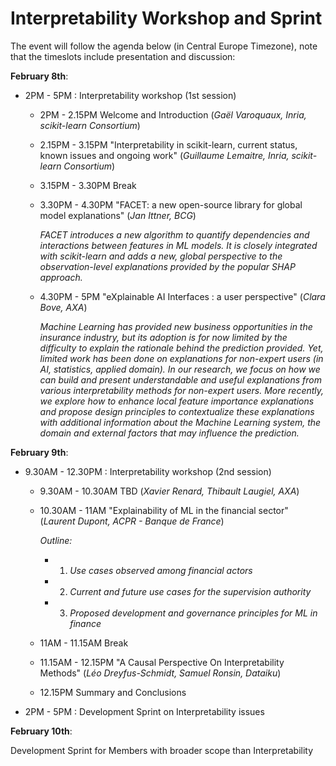 # Interpretability Workshop and Sprint
The event will follow the agenda below (in Central Europe Timezone), note that the timeslots include presentation and discussion:

**February 8th**:
- 2PM - 5PM : Interpretability workshop (1st session)
  - 2PM - 2.15PM Welcome and Introduction (*Gaël Varoquaux, Inria, scikit-learn Consortium*)
  - 2.15PM - 3.15PM "Interpretability in scikit-learn, current status, known issues and ongoing work" (*Guillaume Lemaitre, Inria, scikit-learn Consortium*)
  - 3.15PM - 3.30PM Break
  - 3.30PM - 4.30PM "FACET: a new open-source library for global model explanations" (*Jan Ittner, BCG*)
  
      *FACET introduces a new algorithm to quantify dependencies and interactions between features in ML models.*
      *It is closely integrated with scikit-learn and adds a new, global perspective to the observation-level explanations provided by the popular SHAP approach.*
  - 4.30PM - 5PM "eXplainable AI Interfaces : a user perspective" (*Clara Bove, AXA*)

      *Machine Learning has provided new business opportunities in the insurance industry, but its adoption is for now limited by the difficulty to explain the*
      *rationale behind the prediction provided. Yet, limited work has been done on explanations for non-expert users (in AI, statistics, applied domain).*
      *In our research, we focus on how we can build and present  understandable and useful explanations from various interpretability methods for non-expert*
      *users. More recently, we explore how to enhance local feature importance explanations and propose design principles to contextualize these explanations*
      *with additional information about the Machine Learning system, the domain and external factors that may influence the prediction.*

**February 9th**:
- 9.30AM - 12.30PM : Interpretability workshop (2nd session)
  - 9.30AM - 10.30AM TBD (*Xavier Renard, Thibault Laugiel, AXA*)
  - 10.30AM - 11AM "Explainability of ML in the financial sector" (*Laurent Dupont, ACPR - Banque de France*)

    *Outline:*
    - 1. *Use cases observed among financial actors*
    - 2. *Current and future use cases for the supervision authority*
    - 3. *Proposed development and governance principles for ML in finance*
  - 11AM - 11.15AM Break
  - 11.15AM - 12.15PM "A Causal Perspective On Interpretability Methods" (*Léo Dreyfus-Schmidt, Samuel Ronsin, Dataiku*)
  - 12.15PM Summary and Conclusions
  
- 2PM - 5PM : Development Sprint on Interpretability issues

**February 10th**:

Development Sprint for Members with broader scope than Interpretability
